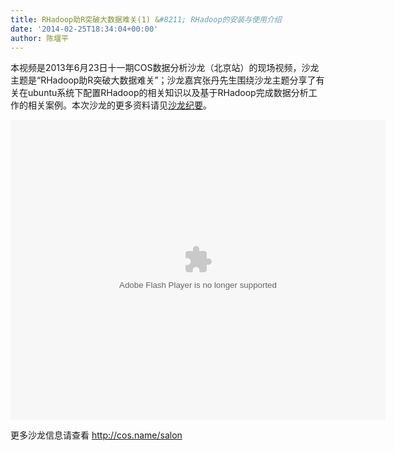 ```yaml
---
title: RHadoop助R突破大数据难关(1) &#8211; RHadoop的安装与使用介绍
date: '2014-02-25T18:34:04+00:00'
author: 陈堰平
---
```


本视频是2013年6月23日十一期COS数据分析沙龙（北京站）的现场视频，沙龙主题是“RHadoop助R突破大数据难关”；沙龙嘉宾张丹先生围绕沙龙主题分享了有关在ubuntu系统下配置RHadoop的相关知识以及基于RHadoop完成数据分析工作的相关案例。本次沙龙的更多资料请见<a href="http://cos.name/2013/07/beijing-cos-salon-june-2013/" target="_blank">沙龙纪要</a>。

<embed src="http://static.youku.com/v1.0.0149/v/swf/loader.swf?VideoIDS=XNTc4MDczMjQw&#038;winType=adshow&#038;isAutoPlay=false" quality="high" align="middle" width="600" height="480" allowScriptAccess="never" allowNetworking="internal" allowfullscreen="true" autostart="0" type="application/x-shockwave-flash">
</embed>

更多沙龙信息请查看 <http://cos.name/salon>
